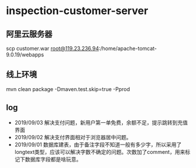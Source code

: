 # inspection-customer-server
## 阿里云服务器
scp customer.war root@119.23.236.94:/home/apache-tomcat-9.0.19/webapps</br>
## 线上环境</br>
mvn clean package -Dmaven.test.skip=true -Pprod</br>

## log
* 2019/09/03 解决支付问题，新用户第一单免费，余额不足，提示跳转到充值界面
* 2019/09/02 解决支付界面相对于浏览器居中问题。
* 2019/09/01 数据库建表，由于备注字段不知道一般有多少字，所以采用了longtext类型，应该可以解决字数不确定的问题。次数加了comment，用来标记下数据库字段都是啥玩意。
